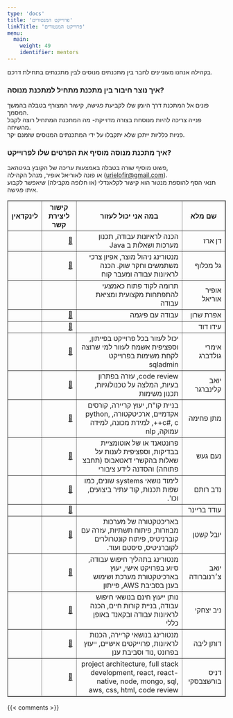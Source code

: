 ```yaml
---
type: 'docs'
title: 'פרוייקט המנטורים'
linkTitle: 'פרוייקט המנטורים'
menu:
  main:
    weight: 49
    identifier: mentors
---
```


בקהילה אנחנו מעוניינים לחבר בין מתכנתים מנוסים לבין מתכנתים בתחילת דרכם.

### איך נוצר חיבור בין מתכנת מתחיל למתכנת מנוסה?

פונים אל המתכנת דרך היומן שלו לקביעת פגישה, קישור המצורף בטבלה בהמשך המסמך.  
פנייה צריכה להיות מנוסחת בצורה מדוייקת- מה המתכנת המתחיל רוצה לקבל מהשיחה.  
פניות כלליות ייתכן שלא יתקבלו על ידי המתכנתים המנוסים שזמנם יקר.

### איך מתכנת מנוסה מוסיף את הפרטים שלו לפרוייקט?

פשוט מוסיף שורה בטבלה באמצעות עריכה של הקובץ בגיטהאב,  
או פונה לאוריאל אופיר, מנהל הקהילה (urielofir@gmail.com).  
תנאי הסף להוספת מנטור הוא קישור לקלאנדלי (או חלופה מקבילה) שיאפשר לקבוע איתו
פגישה.

<table border="1" dir="rtl">
  <thead>
    <tr>
      <th>שם מלא</th>
      <th>במה אני יכול לעזור</th>
      <th>קישור ליצירת קשר</th>
      <th>לינקדאין</th>
    </tr>
  </thead>
  <tbody>
    <tr><td>דן ארז</td><td>הכנה לראיונות עבודה, תכנון מערכות ושאלות ב Java</td><td><a href="https://calendly.com/dan-erez/30min" target="_blank">📅</a></td><td><a href="https://www.linkedin.com/in/dan-erez-8971891/" target="_blank"><i class="fa-brands fa-linkedin"></i></a></td></tr>
    <tr><td>גל מכלוף</td><td>מנטורינג ניהול מוצר, אפיון צרכי משתמשים וחקר שוק. הכנה לראיונות עבודה ומעבר קוח</td><td><a href="https://calendar.app.google/7hWHHiU1L79NdvQR6" target="_blank">📅</a></td><td><a href="http://www.linkedin.com/in/galmachluf" target="_blank"><i class="fa-brands fa-linkedin"></i></a></td></tr>
    <tr><td>אופיר אוריאל</td><td>תרומה לקוד פתוח כאמצעי להתפתחות מקצועית ומציאת עבודה</td><td><a href="https://wa.me/972506660620?text=%D7%94%D7%99%D7%99%20%D7%90%D7%95%D7%A8%D7%99%D7%90%D7%9C%2C%20%D7%A8%D7%90%D7%99%D7%AA%D7%99%20%D7%A9%D7%90%D7%AA%D7%94%20%D7%9E%D7%A0%D7%98%D7%95%D7%A8%20%D7%91%D7%A7%D7%94%D7%99%D7%9C%D7%AA%20%D7%9E%D7%A2%D7%A7%D7%A3%2C%20%D7%90%D7%A9%D7%9E%D7%97%20%D7%9C%D7%94%D7%99%D7%95%D7%AA%20%D7%91%D7%A7%D7%A9%D7%A8" target="_blank"><i class="fa-brands fa-whatsapp"></i></a></td><td><a href="https://www.linkedin.com/in/uriel-ofir/" target="_blank"><i class="fa-brands fa-linkedin"></i></a></td></tr>
    <tr><td>אפרת שרון</td><td>עבודה עם פיגמה</td><td><a href="https://calendly.com/efratsharon" target="_blank">📅</a></td><td><a href="https://www.linkedin.com/in/efratsharon/" target="_blank"><i class="fa-brands fa-linkedin"></i></a></td></tr>
    <tr><td>עידו דוד</td><td></td><td><a href="https://calendly.com/idonkl100/30min" target="_blank">📅</a></td><td><a href="https://www.linkedin.com/in/ido-david-46b59119a" target="_blank"><i class="fa-brands fa-linkedin"></i></a></td></tr>
    <tr><td>אימרי גולדברג</td><td>יכול לעזור בכל פרוייקט בפייתון, וספציפית אשמח לעזור למי שרוצה לקחת משימות בפרוייקט sqladmin</td><td><a href="https://calendly.com/imrigoldberg/maakaf-30min" target="_blank">📅</a></td><td><a href="https://www.linkedin.com/in/imrigoldberg/" target="_blank"><i class="fa-brands fa-linkedin"></i></a></td></tr>
    <tr><td>יואב קלינברגר</td><td>code review, עזרה בפתרון בעיות, המלצה על טכנולוגיות, תכנון משימות</td><td><a href="https://calendly.com/haarcuba/30min" target="_blank">📅</a></td><td><a href="https://www.linkedin.com/in/yoavkl/" target="_blank"><i class="fa-brands fa-linkedin"></i></a></td></tr>
    <tr><td>מתן פחימה</td><td>בניית קו"ח, יעוץ קריירה, קורסים אקדמיים, ארכיטקטורה, python, c#, c++, למידת מכונה, למידה עמוקה, nlp</td><td><a href="https://calendly.com/matann/15-minutes-meeting" target="_blank">📅</a></td><td><a href="https://www.linkedin.com/in/matan-fchima/" target="_blank"><i class="fa-brands fa-linkedin"></i></a></td></tr>
    <tr><td>נעם געש</td><td>פרונטאנד או של אוטומציית בבדיקות, וספציפית לענות על שאלות בהקשרי דאטאבוס (תחבצ פתוחה) והסדנה לידע ציבורי</td><td><a href="https://calendly.com/noam-gaash-applitools/30min" target="_blank">📅</a></td><td><a href="https://www.linkedin.com/in/noam-gaash/" target="_blank"><i class="fa-brands fa-linkedin"></i></a></td></tr>
    <tr><td>נדב רותם</td><td>לימוד נושאי systems שונים, כמו שפות תכנות, קוד עתיר ביצועים, וכו'.</td><td><a href="https://calendly.com/nadavrot/30min" target="_blank">📅</a></td><td><a href="https://www.linkedin.com/in/nadavrotem/" target="_blank"><i class="fa-brands fa-linkedin"></i></a></td></tr>
    <tr><td>עודד בריינר</td><td></td><td><a href="https://cal.com/breiner" target="_blank">📅</a></td><td><a href="https://www.linkedin.com/in/odedhb/" target="_blank"><i class="fa-brands fa-linkedin"></i></a></td></tr>
    <tr><td>יובל קשטן</td><td>באריכטקטורה של מערכות מבוזרות, פיתוח תשתיות, עזרה עם קוברניטיס, פיתוח קונטרולרים לקוברניטיס, סיסטם ועוד. </td><td><a href="https://calendly.com/yuvalkashtan" target="_blank">📅</a></td><td><a href="https://www.linkedin.com/in/yuvalkashtan/" target="_blank"><i class="fa-brands fa-linkedin"></i></a></td></tr>
    <tr><td>יואב צ׳רנוברודה</td><td>מנטורינג בתהליך חיפוש עבודה, סיוע בפרויקט אישי, יעוץ בארכיטקטורת מערכת ושימוש בענן בסביבת AWS, פייתון</td><td><a href="https://wa.me/972545610833?text=Hi,%20I%20would%20like%20us%20to%20meet%20for%20mentoring%20by%20Ma'akaf%20community" target="_blank">📅</a></td><td><a href="https://www.linkedin.com/in/yoav-chernobroda-1b6854/" target="_blank"><i class="fa-brands fa-linkedin"></i></a></td></tr>
    <tr><td>ניב יצחקי</td><td>נותן ייעוץ חינם בנושאי חיפוש עבודה, בניית קורות חיים, הכנה לראיונות עבודה ובקאנד באופן כללי</td><td><a href="https://calendly.com/niv-itzhaky/1on1" target="_blank">📅</a></td><td><a href="https://www.linkedin.com/in/nivitzhaky/" target="_blank"><i class="fa-brands fa-linkedin"></i></a></td></tr>
    <tr><td>דותן ליבה</td><td>מנטורינג בנושאי קריירה, הכנות לראיונות, פרוייקטים אישיים, ייעוץ בפרונט ,נוד וסביבת ענן</td><td><a href="https://calendly.com/dotanliba/mentoring" target="_blank">📅</a></td><td><a href="https://www.linkedin.com/in/dotan-liba" target="_blank"><i class="fa-brands fa-linkedin"></i></a></td></tr>
    <tr><td>דניס בורשצבסקי</td><td>project architecture, full stack development, react, react-native, node, mongo, sql, aws, css, html, code review</td><td><a href="https://calendly.com/dennisborsh/30min" target="_blank">📅</a></td><td><a href="https://www.linkedin.com/in/dennis-borshchevski-64000113/" target="_blank"><i class="fa-brands fa-linkedin"></i></a></td></tr>
  </tbody>
</table>

{{< comments >}}
